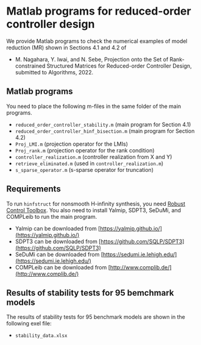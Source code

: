 # Matlab programs for reduced-order controller design
We provide Matlab programs to check the numerical examples of model reduction (MR) shown in Sections 4.1 and 4.2 of
- M. Nagahara, Y. Iwai, and N. Sebe, Projection onto the Set of Rank-constrained Structured Matrices for Reduced-order Controller Design, submitted to Algorithms, 2022.

## Matlab programs
You need to place the following m-files in the same folder of the main programs.
- `reduced_order_controller_stability.m` (main program for Section 4.1)
- `reduced_order_controller_hinf_bisection.m` (main program for Section 4.2)
- `Proj_LMI.m` (projection operator for the LMIs)
- `Proj_rank.m` (projection operator for the rank condition)
- `controller_realization.m` (controller realization from X and Y)
- `retrieve_eliminated.m` (used in `controller_realization.m`)
- `s_sparse_operator.m` (s-sparse operator for truncation)
## Requirements
To run `hinfstruct` for nonsmooth H-infinity synthesis, you need [Robust Control Toolbox](https://jp.mathworks.com/products/robust.html).
You also need to install Yalmip, SDPT3, SeDuMi, and COMPLeib to run the main program.
- Yalmip can be downloaded from [https://yalmip.github.io/](https://yalmip.github.io/)
- SDPT3 can be downloaded from [https://github.com/SQLP/SDPT3](https://github.com/SQLP/SDPT3)
- SeDuMi can be downloaded from [https://sedumi.ie.lehigh.edu/](https://sedumi.ie.lehigh.edu/)
- COMPLeib can be downloaded from [http://www.complib.de/](http://www.complib.de/)
## Results of stability tests for 95 bemchmark models
The results of stability tests for 95 benchmark models are shown in the following exel file:
- `stability_data.xlsx`
